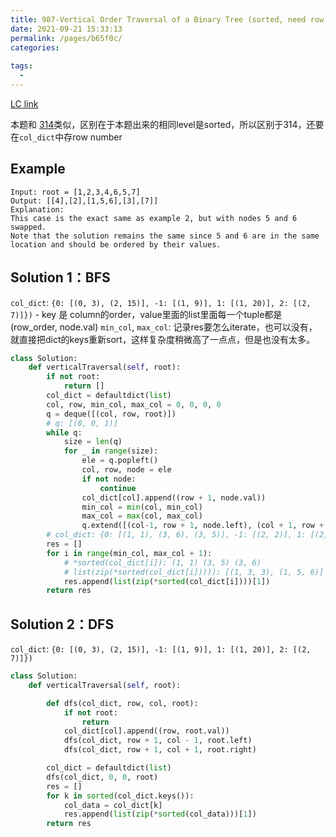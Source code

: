 ```yaml
---
title: 987-Vertical Order Traversal of a Binary Tree (sorted, need row number)
date: 2021-09-21 15:33:13
permalink: /pages/b65f0c/
categories:
  
tags:
  - 
---
```

[LC link](https://leetcode.com/problems/vertical-order-traversal-of-a-binary-tree/)

本题和 [314](https://emmableu.github.io/blog/pages/leetcode314)类似，区别在于本题出来的相同level是sorted，所以区别于314，还要在`col_dict`中存row number

## Example
```
Input: root = [1,2,3,4,6,5,7]
Output: [[4],[2],[1,5,6],[3],[7]]
Explanation:
This case is the exact same as example 2, but with nodes 5 and 6 swapped.
Note that the solution remains the same since 5 and 6 are in the same location and should be ordered by their values.
```
## Solution 1：BFS 
`col_dict`: `{0: [(0, 3), (2, 15)], -1: [(1, 9)], 1: [(1, 20)], 2: [(2, 7)]})`
    - key 是 column的order，value里面的list里面每一个tuple都是 (row_order, node.val)
`min_col`, `max_col`: 记录res要怎么iterate，也可以没有，就直接把dict的keys重新sort，这样复杂度稍微高了一点点，但是也没有太多。
```python
class Solution:
    def verticalTraversal(self, root):
        if not root:
            return []
        col_dict = defaultdict(list)
        col, row, min_col, max_col = 0, 0, 0, 0
        q = deque([(col, row, root)])
        # q: [(0, 0, 1)]
        while q:
            size = len(q)
            for _ in range(size):
                ele = q.popleft()
                col, row, node = ele
                if not node:
                    continue
                col_dict[col].append((row + 1, node.val))
                min_col = min(col, min_col)
                max_col = max(col, max_col)
                q.extend([(col-1, row + 1, node.left), (col + 1, row + 1, node.right)])
        # col_dict: {0: [(1, 1), (3, 6), (3, 5)], -1: [(2, 2)], 1: [(2, 3)], -2: [(3, 4)], 2: [(3, 7)]})
        res = []
        for i in range(min_col, max_col + 1):
            # *sorted(col_dict[i]): (1, 1) (3, 5) (3, 6)
            # list(zip(*sorted(col_dict[i])))): [(1, 3, 3), (1, 5, 6)]
            res.append(list(zip(*sorted(col_dict[i])))[1])
        return res
```

## Solution 2：DFS
`col_dict`: `{0: [(0, 3), (2, 15)], -1: [(1, 9)], 1: [(1, 20)], 2: [(2, 7)]})`
```python
class Solution:
    def verticalTraversal(self, root):

        def dfs(col_dict, row, col, root):
            if not root:
                return 
            col_dict[col].append((row, root.val))
            dfs(col_dict, row + 1, col - 1, root.left)
            dfs(col_dict, row + 1, col + 1, root.right)

        col_dict = defaultdict(list)
        dfs(col_dict, 0, 0, root)
        res = []
        for k in sorted(col_dict.keys()):
            col_data = col_dict[k]
            res.append(list(zip(*sorted(col_data)))[1])
        return res
```
